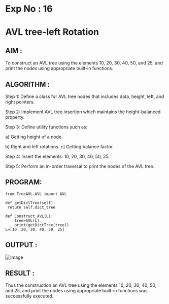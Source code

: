 # Exp No : 16
# AVL tree-left Rotation

## AIM :

To construct an AVL tree using the elements 10, 20, 30, 40, 50, and 25, and print the nodes using appropriate built-in functions.

## ALGORITHM :

Step 1: Define a class for AVL tree nodes that includes data, height, left, and right pointers.

Step 2: Implement AVL tree insertion which maintains the height-balanced property.

Step 3: Define utility functions such as:

a) Getting height of a node.

b) Right and left rotations. c] Getting balance factor.

Step 4: Insert the elements: 10, 20, 30, 40, 50, 25.

Step 5: Perform an in-order traversal to print the nodes of the AVL tree.

## PROGRAM:

```
from TreeAVL.AVL import AVL  

def getDictTree(self):
 return self.dict_tree

def Construct_AVL(L):
    tree=AVL(L)
    print(getDictTree(tree))
L=[10 ,20, 30, 40, 50, 25]
```

## OUTPUT :

![image](https://github.com/user-attachments/assets/1f2ace73-d3c0-41bf-aad9-21356ea0b51c)

## RESULT :

Thus the construction an AVL tree using the elements 10, 20, 30, 40, 50, and 25, and print the nodes using appropriate built-in functions was successfully executed.

